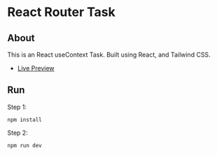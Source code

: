 # React Router Task
## About
This is an React useContext Task. Built using React, and Tailwind CSS.

- [Live Preview]()

## Run
Step 1:
```
npm install
```
Step 2:
```
npm run dev
```
